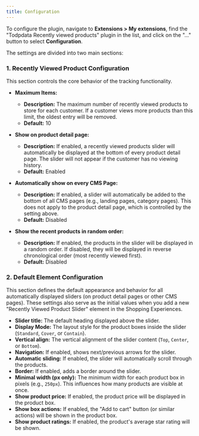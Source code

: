 ```yaml
--- 
title: Configuration
---
```


To configure the plugin, navigate to **Extensions > My extensions**, find the "Todpdata Recently viewed products" plugin in the list, and click on the "..." button to select **Configuration**.

The settings are divided into two main sections:

### 1. Recently Viewed Product Configuration

This section controls the core behavior of the tracking functionality.

*   **Maximum Items:**
    *   **Description:** The maximum number of recently viewed products to store for each customer. If a customer views more products than this limit, the oldest entry will be removed.
    *   **Default:** 10

*   **Show on product detail page:**
    *   **Description:** If enabled, a recently viewed products slider will automatically be displayed at the bottom of every product detail page. The slider will not appear if the customer has no viewing history.
    *   **Default:** Enabled

*   **Automatically show on every CMS Page:**
    *   **Description:** If enabled, a slider will automatically be added to the bottom of all CMS pages (e.g., landing pages, category pages). This does not apply to the product detail page, which is controlled by the setting above.
    *   **Default:** Disabled

*   **Show the recent products in random order:**
    *   **Description:** If enabled, the products in the slider will be displayed in a random order. If disabled, they will be displayed in reverse chronological order (most recently viewed first).
    *   **Default:** Disabled

### 2. Default Element Configuration

This section defines the default appearance and behavior for all automatically displayed sliders (on product detail pages or other CMS pages). These settings also serve as the initial values when you add a new "Recently Viewed Product Slider" element in the Shopping Experiences.

*   **Slider title:** The default heading displayed above the slider.
*   **Display Mode:** The layout style for the product boxes inside the slider (`Standard`, `Cover`, or `Contain`).
*   **Vertical align:** The vertical alignment of the slider content (`Top`, `Center`, or `Bottom`).
*   **Navigation:** If enabled, shows next/previous arrows for the slider.
*   **Automatic sliding:** If enabled, the slider will automatically scroll through the products.
*   **Border:** If enabled, adds a border around the slider.
*   **Minimal width (px only):** The minimum width for each product box in pixels (e.g., `250px`). This influences how many products are visible at once.
*   **Show product price:** If enabled, the product price will be displayed in the product box.
*   **Show box actions:** If enabled, the "Add to cart" button (or similar actions) will be shown in the product box.
*   **Show product ratings:** If enabled, the product's average star rating will be shown.
